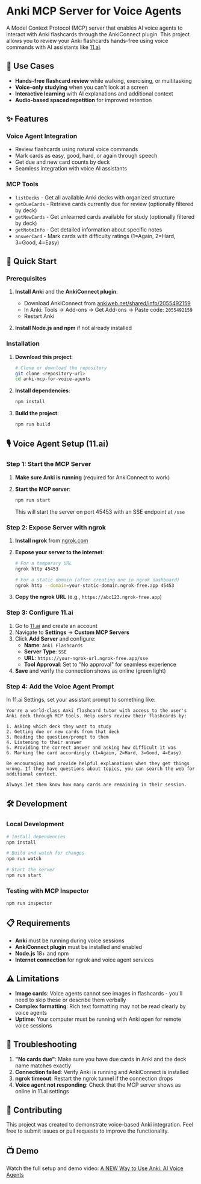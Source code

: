 # Anki MCP Server for Voice Agents

A Model Context Protocol (MCP) server that enables AI voice agents to interact with Anki flashcards through the AnkiConnect plugin. This project allows you to review your Anki flashcards hands-free using voice commands with AI assistants like [11.ai](https://11.ai).

## 🎯 Use Cases

- **Hands-free flashcard review** while walking, exercising, or multitasking
- **Voice-only studying** when you can't look at a screen
- **Interactive learning** with AI explanations and additional context
- **Audio-based spaced repetition** for improved retention

## ✨ Features

### Voice Agent Integration
- Review flashcards using natural voice commands
- Mark cards as easy, good, hard, or again through speech
- Get due and new card counts by deck
- Seamless integration with voice AI assistants

### MCP Tools
- `listDecks` - Get all available Anki decks with organized structure
- `getDueCards` - Retrieve cards currently due for review (optionally filtered by deck)
- `getNewCards` - Get unlearned cards available for study (optionally filtered by deck)
- `getNoteInfo` - Get detailed information about specific notes
- `answerCard` - Mark cards with difficulty ratings (1=Again, 2=Hard, 3=Good, 4=Easy)

## 🚀 Quick Start

### Prerequisites

1. **Install Anki** and the **AnkiConnect plugin**:
   - Download AnkiConnect from [ankiweb.net/shared/info/2055492159](https://ankiweb.net/shared/info/2055492159)
   - In Anki: Tools → Add-ons → Get Add-ons → Paste code: `2055492159`
   - Restart Anki

2. **Install Node.js and npm** if not already installed

### Installation

1. **Download this project**:
   ```bash
   # Clone or download the repository
   git clone <repository-url>
   cd anki-mcp-for-voice-agents
   ```

2. **Install dependencies**:
   ```bash
   npm install
   ```

3. **Build the project**:
   ```bash
   npm run build
   ```

## 🎙️ Voice Agent Setup (11.ai)

### Step 1: Start the MCP Server

1. **Make sure Anki is running** (required for AnkiConnect to work)

2. **Start the MCP server**:
   ```bash
   npm run start
   ```
   
   This will start the server on port 45453 with an SSE endpoint at `/sse`

### Step 2: Expose Server with ngrok

1. **Install ngrok** from [ngrok.com](https://ngrok.com)

2. **Expose your server to the internet**:
   ```bash
   # For a temporary URL
   ngrok http 45453
   
   # For a static domain (after creating one in ngrok dashboard)
   ngrok http --domain=your-static-domain.ngrok-free.app 45453
   ```

3. **Copy the ngrok URL** (e.g., `https://abc123.ngrok-free.app`)

### Step 3: Configure 11.ai

1. Go to [11.ai](https://11.ai) and create an account
2. Navigate to **Settings** → **Custom MCP Servers**
3. Click **Add Server** and configure:
   - **Name**: `Anki Flashcards`
   - **Server Type**: `SSE`
   - **URL**: `https://your-ngrok-url.ngrok-free.app/sse`
   - **Tool Approval**: Set to "No approval" for seamless experience
4. **Save** and verify the connection shows as online (green light)

### Step 4: Add the Voice Agent Prompt

In 11.ai Settings, set your assistant prompt to something like:

```
You're a world-class Anki flashcard tutor with access to the user's Anki deck through MCP tools. Help users review their flashcards by:

1. Asking which deck they want to study
2. Getting due or new cards from that deck
3. Reading the question/prompt to them
4. Listening to their answer
5. Providing the correct answer and asking how difficult it was
6. Marking the card accordingly (1=Again, 2=Hard, 3=Good, 4=Easy)

Be encouraging and provide helpful explanations when they get things wrong. If they have questions about topics, you can search the web for additional context.

Always let them know how many cards are remaining in their session.
```

## 🛠️ Development

### Local Development
```bash
# Install dependencies
npm install

# Build and watch for changes
npm run watch

# Start the server
npm run start
```

### Testing with MCP Inspector
```bash
npm run inspector
```

## 📋 Requirements

- **Anki** must be running during voice sessions
- **AnkiConnect plugin** must be installed and enabled
- **Node.js** 18+ and npm
- **Internet connection** for ngrok and voice agent services

## ⚠️ Limitations

- **Image cards**: Voice agents cannot see images in flashcards - you'll need to skip these or describe them verbally
- **Complex formatting**: Rich text formatting may not be read clearly by voice agents
- **Uptime**: Your computer must be running with Anki open for remote voice sessions

## 🔧 Troubleshooting

1. **"No cards due"**: Make sure you have due cards in Anki and the deck name matches exactly
2. **Connection failed**: Verify Anki is running and AnkiConnect is installed
3. **ngrok timeout**: Restart the ngrok tunnel if the connection drops
4. **Voice agent not responding**: Check that the MCP server shows as online in 11.ai settings

## 🤝 Contributing

This project was created to demonstrate voice-based Anki integration. Feel free to submit issues or pull requests to improve the functionality.

## 📺 Demo

Watch the full setup and demo video: [A NEW Way to Use Anki: AI Voice Agents](https://www.youtube.com/watch?v=r8jm0f3Y1PM)
